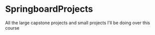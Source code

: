 # SpringboardProjects
All the large capstone projects and small projects I'll be doing over this course
